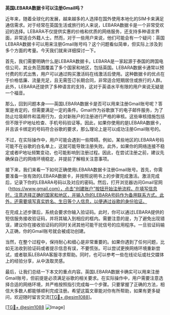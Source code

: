 **英国LEBARA数据卡可以注册Gmail吗？**

近年来，随着全球化的发展，越来越多的人选择在国外使用本地化的SIM卡来满足通信需求。对于经常在英国生活或旅行的人来说，LEBARA数据卡是一个非常受欢迎的选择。LEBARA不仅提供实惠的价格和优质的网络服务，还支持多种语言界面，非常适合外籍人士。然而，对于一些用户来说，他们可能会有一个疑问：英国LEBARA数据卡可以用来注册Gmail账号吗？这个问题看似简单，但实际上涉及到多个方面的考量。今天我们就来详细探讨一下。

首先，我们需要明确什么是LEBARA数据卡。LEBARA是一家起源于泰国的跨国电信公司，其业务范围覆盖了多个国家和地区，包括英国。LEBARA数据卡通常以预付费的形式出售，用户可以通过购买激活码在线激活后使用。这种数据卡的优点在于价格低廉、流量充足，且无需签订长期合同，非常适合短期居住或旅行的人群。此外，LEBARA还提供了多种语言的支持，这对于英语水平有限的用户来说无疑是一个福音。

那么，回到问题本身——英国LEBARA数据卡是否可以用来注册Gmail账号呢？答案是肯定的，但需要满足一定的条件。Gmail作为谷歌旗下的电子邮件服务，为了防止垃圾邮件和滥用行为，会对新账户的注册进行严格的审核。这些审核措施包括但不限于IP地址检查、手机号码验证等。因此，如果你使用的是LEBARA数据卡，并且该卡绑定的号码符合谷歌的要求，那么理论上是可以成功注册Gmail账号的。

不过，在实际操作中，用户可能会遇到一些障碍。例如，某些地区的LEBARA号码可能不在谷歌的白名单上，这就可能导致注册失败。此外，如果你的网络连接不稳定或者IP地址频繁变动，也可能影响到注册过程。因此，在尝试注册之前，建议先确保自己的网络环境稳定，并提前了解相关注意事项。

接下来，我们来看一下如何正确使用LEBARA数据卡注册Gmail账号。首先，你需要准备一张有效的LEBARA数据卡，并按照说明书上的步骤完成激活。激活完成后，记录下你的LEBARA号码以及对应的密码。然后，打开浏览器访问Gmail官网（https://www.gmail.com），点击“创建账户”按钮开始注册流程。在填写信息时，注意选择正确的国家和地区，并输入你的LEBARA号码作为备用联系方式。此外，还需要填写真实姓名、生日等个人信息，以便通过谷歌的身份验证。

在完成上述步骤后，系统会要求你输入验证码。此时，你可以通过LEBARA提供的短信服务接收验证码，并将其输入到相应的框内。需要注意的是，为了避免出现错误，建议你在接收验证码的同时关闭其他可能干扰信号的应用程序。一旦验证码输入正确，你的Gmail账号就会被成功创建。

当然，在整个过程中，保持耐心和细心是非常重要的。如果你遇到了任何问题，比如无法收到验证码或者提示信息有误，不要慌张。可以尝试更换网络环境重新尝试，或者联系LEBARA客服寻求帮助。同时，也可以参考一些在线论坛或社交媒体上的经验分享，从中汲取灵感。

最后，让我们总结一下本文的重点内容。英国LEBARA数据卡确实可以用来注册Gmail账号，但前提是必须满足谷歌的相关要求。在实际操作中，用户需要注意选择合适的网络环境，并严格按照指引完成每一个步骤。只要掌握了正确的方法，相信大多数人都能够顺利完成注册。希望这篇文章能对你有所帮助，如果有更多疑问，欢迎随时留言交流[[TG💪+ @esim1088](https://t.me/s/esim1088)]。

[[TG💪+ @esim1088](https://t.me/s/esim1088) ![Image](https://i.postimg.cc/4NQfJmqS/Snipaste-2025-05-13-00-14-12.png)]